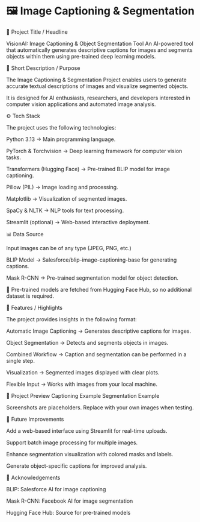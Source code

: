 # 🖼️ Image Captioning & Segmentation
📌 Project Title / Headline

VisionAI: Image Captioning & Object Segmentation Tool
An AI-powered tool that automatically generates descriptive captions for images and segments objects within them using pre-trained deep learning models.

🎯 Short Description / Purpose

The Image Captioning & Segmentation Project enables users to generate accurate textual descriptions of images and visualize segmented objects.

It is designed for AI enthusiasts, researchers, and developers interested in computer vision applications and automated image analysis.

⚙️ Tech Stack

The project uses the following technologies:

Python 3.13 → Main programming language.

PyTorch & Torchvision → Deep learning framework for computer vision tasks.

Transformers (Hugging Face) → Pre-trained BLIP model for image captioning.

Pillow (PIL) → Image loading and processing.

Matplotlib → Visualization of segmented images.

SpaCy & NLTK → NLP tools for text processing.

Streamlit (optional) → Web-based interactive deployment.

📊 Data Source

Input images can be of any type (JPEG, PNG, etc.)

BLIP Model → Salesforce/blip-image-captioning-base for generating captions.

Mask R-CNN → Pre-trained segmentation model for object detection.

💾 Pre-trained models are fetched from Hugging Face Hub, so no additional dataset is required.

🌟 Features / Highlights

The project provides insights in the following format:

Automatic Image Captioning → Generates descriptive captions for images.

Object Segmentation → Detects and segments objects in images.

Combined Workflow → Caption and segmentation can be performed in a single step.

Visualization → Segmented images displayed with clear plots.

Flexible Input → Works with images from your local machine.

📸 Project Preview
Captioning Example	Segmentation Example

	

Screenshots are placeholders. Replace with your own images when testing.

📌 Future Improvements

Add a web-based interface using Streamlit for real-time uploads.

Support batch image processing for multiple images.

Enhance segmentation visualization with colored masks and labels.

Generate object-specific captions for improved analysis.

🙌 Acknowledgements

BLIP: Salesforce AI for image captioning

Mask R-CNN: Facebook AI for image segmentation

Hugging Face Hub: Source for pre-trained models
